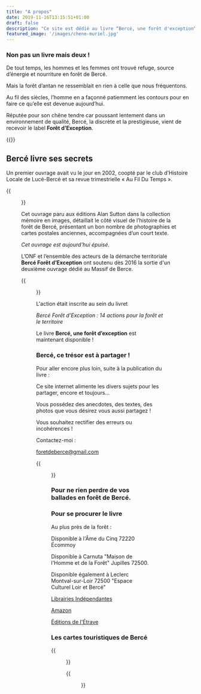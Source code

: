 ```yaml
---
title: "A propos"
date: 2019-11-16T13:15:51+01:00
draft: false
description: "Ce site est dédié au livre “Bercé, une forêt d'exception“, écrit par Yves Gouchet, paru le 6 Juin 2018 aux éditions de l'Étrave"
featured_image: '/images/chene-muriel.jpg'
---
```



### Non pas un livre mais deux !

De tout temps, les hommes et les femmes ont trouvé refuge,
  source d’énergie et nourriture en forêt de Bercé.
  
Mais la forêt d’antan ne ressemblait en rien à celle que nous fréquentons.
  
Au fil des siècles, l’homme en a façonné patiemment les contours
  pour en faire ce qu’elle est devenue aujourd’hui.

Réputée pour son chêne tendre car poussant lentement dans un environnement de qualité, 
Bercé, la discrète et la prestigieuse,
  vient de recevoir le label **Forêt d’Exception**.
  
{{<youtube id="Ye9yVmQM3AQ">}}
  

## Bercé livre ses secrets 
  
Un premier ouvrage avait vu le jour en 2002, coopté par le club 
  d’Histoire Locale de Lucé-Bercé et sa revue 
  trimestrielle « Au Fil Du Temps ».
  
{{<figure src="/images/articles/lemassifforestierdeberce.jpg" title="Le premier ouvrage sorti en 2002">}} 

Cet ouvrage paru aux éditions Alan Sutton dans la collection
  mémoire en images, détaillait le côté visuel de l’histoire 
  de la forêt de Bercé, présentant un bon nombre de photographies et
  cartes postales anciennes, accompagnées d’un court texte. 
  
 *Cet ouvrage est aujourd’hui épuisé.*
  
  
 L’ONF et l’ensemble des acteurs de la démarche territoriale 
  **Bercé Forêt d’Exception** ont soutenu dès 2016 
  la sortie d'un deuxième ouvrage dédié au Massif de Berce.
  
{{<figure src="/images/articles/livre-berce-une-foret-d-exception.jpg" title="Bercé, une forêt d'exception écrit par Yves Gouchet, paru le 06/06/2018 aux éditions Étrave">}}

L'action était inscrite au sein du livret
  
*Bercé Forêt d’Exception : 14 actions pour la forêt et le territoire*
  
Le livre **Bercé, une forêt d’exception** est maintenant disponible !
 
### Bercé, ce trésor est à partager !
  
Pour aller encore plus loin, suite à la publication du livre :
  
Ce site internet alimente les divers sujets pour les partager, encore et toujours… 
  
Vous possédez des anecdotes, des textes, des photos que vous désirez vous aussi partagez !
  
Vous souhaitez rectifier des erreurs ou incohérences !
  
Contactez-moi :
  
foretdeberce@gmail.com 

  
{{<figure src="/images/articles/03122.jpg" title="Pensez à indexer ce site sur vos écrans d'accueil">}} 
  
### Pour ne rien perdre de vos ballades en forêt de Bercé. 

  
### Pour se procurer le livre
 
Au plus près de la forêt : 
  
  Disponible à l'Âme du Cinq 72220 Écommoy
  
  Disponible à Carnuta "Maison de l'Homme et de la Forêt" Jupilles 72500.
  
  Disponible également à Leclerc Montval-sur-Loir 72500 "Espace Culturel Loir et Bercé"
  
  
[Librairies Indépendantes](https://www.librairiesindependantes.com/product/9782359920529/)
  
[Amazon](https://www.amazon.fr/Berc%C3%A9-for%C3%AAt-dexception-Yves-Gouchet/dp/2359920529)
  
[Éditions de l'Étrave](http://www.editions-etrave.fr/pub-inclass-berce.html)  
  
  
###  Les cartes touristiques de Bercé
  
  {{<figure src="/images/articles/carte-touristique.jpg" title="Pour vous repérer en forêt">}}
  
  
  {{<figure src="/images/articles/planonf.jpg" title="Pour repérer les parcelles">}}
  
